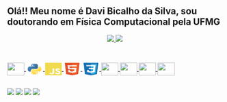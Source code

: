 ## Olá!! Meu nome é Davi Bicalho da Silva, sou doutorando em Física Computacional pela UFMG

<div align="center">
  <a href="https://github.com/DaviphysicUFMG">
  <img height="180em" src="https://github-readme-stats.vercel.app/api?username=DaviphysicUFMG&show_icons=true&theme=synthwave&include_all_commits=true&count_private=true"/>
  <img height="180em" src="https://github-readme-stats.vercel.app/api/top-langs/?username=DaviphysicUFMG&layout=compact&langs_count=7&theme=synthwave"/>
</div>

##

<div style="display: inline_block"><br>
  <img align="center" height="30" width="40" src="https://upload.wikimedia.org/wikipedia/commons/b/b8/Fortran_logo.svg">
  <img align="center" height="30" width="40" src="https://raw.githubusercontent.com/devicons/devicon/master/icons/python/python-original.svg">
  <img align="center" height="30" width="40" src="https://raw.githubusercontent.com/devicons/devicon/master/icons/javascript/javascript-plain.svg">
  <img align="center" height="30" width="40" src="https://raw.githubusercontent.com/devicons/devicon/master/icons/html5/html5-original.svg">
  <img align="center" height="30" width="40" src="https://raw.githubusercontent.com/devicons/devicon/master/icons/css3/css3-original.svg">
  <img align="center" height="30" width="40" src="https://cdn.jsdelivr.net/gh/devicons/devicon/icons/anaconda/anaconda-original.svg"/>
  <img align="center" height="30" width="40" src="https://cdn.jsdelivr.net/gh/devicons/devicon/icons/vscode/vscode-original.svg" />
  <img align="center" height="30" width="40" src="https://cdn.jsdelivr.net/gh/devicons/devicon/icons/linux/linux-original.svg" />
  <img align="center" height="30" width="40" src="https://cdn.jsdelivr.net/gh/devicons/devicon/icons/r/r-original.svg" />

</div>

##

<div>
  <a href="https://www.youtube.com/channel/UCb9bZ_f0tOSdHoPcBDYAEZQ" target="_blank"><img src="https://img.shields.io/badge/YouTube-FF0000?style=for-the-badge&logo=youtube&logoColor=white" target="_blank"></a>
  <a href="https://www.instagram.com/davi.bicalho.fis/" target="_blank"><img src="https://img.shields.io/badge/-Instagram-%23E4405F?style=for-the-badge&logo=instagram&logoColor=white" target="_blank"></a>
  <!---
  <a href="https://discord.gg/wagxzStdcR" target="_blank"><img src="https://img.shields.io/badge/Discord-7289DA?style=for-the-badge&logo=discord&logoColor=white" target="_blank"></a> 
  -->
  <a href = "mailto:davi.icex@hotmail.com"><img src="https://img.shields.io/badge/Outlook-0078D4?style=for-the-badge&logo=microsoft-outlook&logoColor=white" target="_blank"></a>
  <a href="https://www.linkedin.com/in/davi-bicalho-silva-651884190/" target="_blank"><img src="https://img.shields.io/badge/-LinkedIn-%230077B5?style=for-the-badge&logo=linkedin&logoColor=white" target="_blank"></a>
</div>

